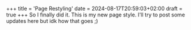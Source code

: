 +++
title = 'Page Restyling'
date = 2024-08-17T20:59:03+02:00
draft = true
+++
So I finally did it. This is my new page style. I'll try to post some updates here but idk how that goes ;)